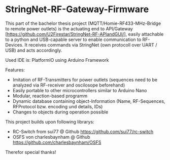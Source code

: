 # StringNet-RF-Gateway-Firmware

This part of the bachelor thesis project (MQTT/Homie-RF433-MHz-Bridge to remote power outlets) is the actuating end to API/Gateway [https://github.com/U2Firestar/StringNet-RF-APIandGUI/], easily attachable to a python and USB-capable server to enable communication to RF-Devices.
It receives commands via StringNet (own protocoll over UART / USB) and acts accordingly.

Used IDE is: PlatformIO using Arduino Framework

Features: 
- Imitation of RF-Transmitters for power outlets (sequences need to be analyzed via RF-receiver and oscilosope beforehand) 
- Easily portable to other microcontrollers similar to Arduino Nano
- Modular, reaction-based programm
- Dynamic database containing object-Information (Name, RF-Sequences, RFProtocol bzw. encoding und details, IDs)
- Changes to objects during operation possible

This project builds upon following librarys:
- RC-Switch from sui77 @ Github https://github.com/sui77/rc-switch
- OSFS von charlesbaynham @ Github https://github.com/charlesbaynham/OSFS

Therefor special thanks!
